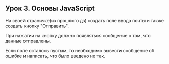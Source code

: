 ## Урок 3. Основы JavaScript

На своей страничке(из прошлого дз) создать поле ввода почты и также создать кнопку "Отправить". 

При нажатии на кнопку должно появляться сообщение о том, что данные отправлены. 

Если поле осталось пустым, то необходимо вывести сообщение об ошибке и написать, 
что было введено не так.